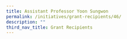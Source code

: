 ```yaml
---
title: Assistant Professor Yoon Sungwon
permalink: /initiatives/grant-recipients/46/
description: ""
third_nav_title: Grant Recipients
---
```

